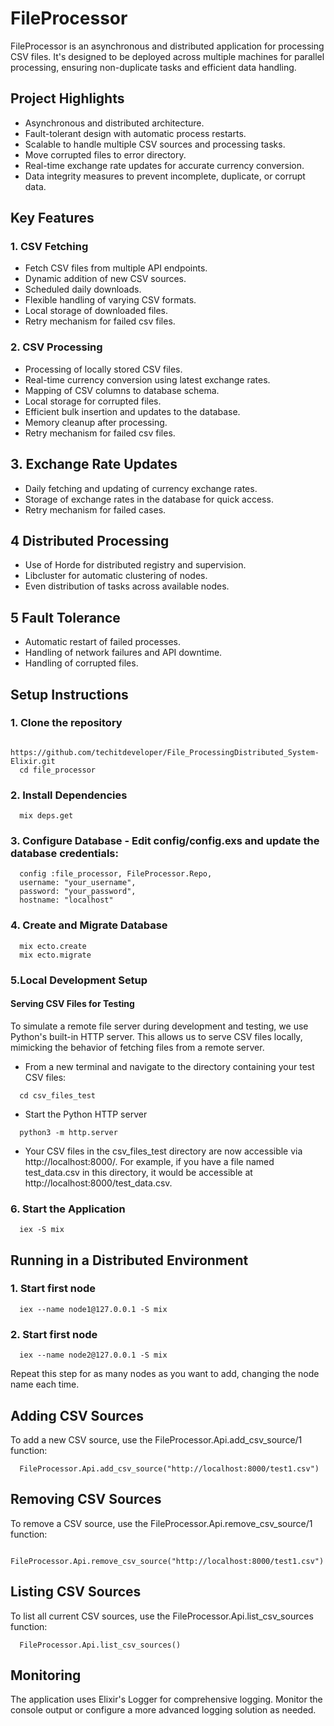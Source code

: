 # FileProcessor

FileProcessor is an asynchronous and distributed application for processing CSV files. It's designed to be deployed across multiple machines for parallel processing, ensuring non-duplicate tasks and efficient data handling.

## Project Highlights
* Asynchronous and distributed architecture.
* Fault-tolerant design with automatic process restarts.
* Scalable to handle multiple CSV sources and processing tasks.
* Move corrupted files to error directory.
* Real-time exchange rate updates for accurate currency conversion.
* Data integrity measures to prevent incomplete, duplicate, or corrupt data.

## Key Features
### 1. CSV Fetching
* Fetch CSV files from multiple API endpoints.
* Dynamic addition of new CSV sources.
* Scheduled daily downloads.
* Flexible handling of varying CSV formats.
* Local storage of downloaded files.
* Retry mechanism for failed csv files.

### 2. CSV Processing
* Processing of locally stored CSV files.
* Real-time currency conversion using latest exchange rates.
* Mapping of CSV columns to database schema.
* Local storage for corrupted files.
* Efficient bulk insertion and updates to the database.
* Memory cleanup after processing.
* Retry mechanism for failed csv files.

## 3. Exchange Rate Updates
* Daily fetching and updating of currency exchange rates.
* Storage of exchange rates in the database for quick access.
* Retry mechanism for failed cases.

## 4 Distributed Processing
* Use of Horde for distributed registry and supervision.
* Libcluster for automatic clustering of nodes.
* Even distribution of tasks across available nodes.

## 5 Fault Tolerance
* Automatic restart of failed processes.
* Handling of network failures and API downtime.
* Handling of corrupted files.
## Setup Instructions
### 1. Clone the repository 
```
  https://github.com/techitdeveloper/File_ProcessingDistributed_System-Elixir.git
  cd file_processor
```
### 2. Install Dependencies
```
  mix deps.get
```
### 3. Configure Database - Edit config/config.exs and update the database credentials: 
```
  config :file_processor, FileProcessor.Repo,
  username: "your_username",
  password: "your_password",
  hostname: "localhost"
```

### 4. Create and Migrate Database 
```
  mix ecto.create
  mix ecto.migrate
```

### 5.Local Development Setup
#### Serving CSV Files for Testing
To simulate a remote file server during development and testing, we use Python's built-in HTTP server. This allows us to serve CSV files locally, mimicking the behavior of fetching files from a remote server.
* From a new terminal and navigate to the directory containing your test CSV files:
```
  cd csv_files_test
```
* Start the Python HTTP server
```
  python3 -m http.server
```
* Your CSV files in the csv_files_test directory are now accessible via http://localhost:8000/. For example, if you have a file named test_data.csv in this directory, it would be accessible at http://localhost:8000/test_data.csv.
### 6. Start the Application
```
  iex -S mix
```

## Running in a Distributed Environment

### 1. Start first node
```
  iex --name node1@127.0.0.1 -S mix
```
### 2. Start first node
```
  iex --name node2@127.0.0.1 -S mix
```
Repeat this step for as many nodes as you want to add, changing the node name each time.

## Adding CSV Sources
To add a new CSV source, use the FileProcessor.Api.add_csv_source/1 function:
```
  FileProcessor.Api.add_csv_source("http://localhost:8000/test1.csv")
```

## Removing CSV Sources
To remove a CSV source, use the FileProcessor.Api.remove_csv_source/1 function:
```
  FileProcessor.Api.remove_csv_source("http://localhost:8000/test1.csv")
```

## Listing CSV Sources
To list all current CSV sources, use the FileProcessor.Api.list_csv_sources function:
```
  FileProcessor.Api.list_csv_sources()
```

## Monitoring
The application uses Elixir's Logger for comprehensive logging. Monitor the console output or configure a more advanced logging solution as needed.